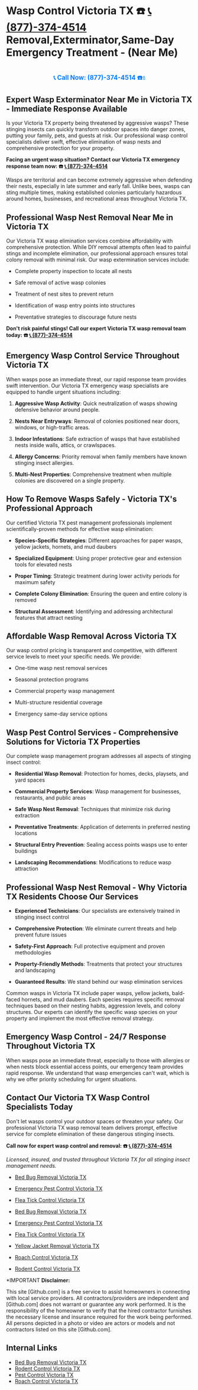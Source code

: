 # Wasp Control Victoria TX ☎️ [📞 (877)-374-4514](https://pest-control-4514.netlify.app) Removal,Exterminator,Same-Day Emergency Treatment - (Near Me) 
# 

<p align="center" style="font-size: 1.2em; font-weight: bold; margin: 20px 0;">
  <a href="https://pest-control-4514.netlify.app" target="_blank" style="color: #007BFF; text-decoration: none;">📞 Call Now: (877)-374-4514 ☎️💧</a>
</p>

## Expert Wasp Exterminator Near Me in Victoria TX - Immediate Response Available

Is your Victoria TX property being threatened by aggressive wasps? These stinging insects can quickly transform outdoor spaces into danger zones, putting your family, pets, and guests at risk. Our professional wasp control specialists deliver swift, effective elimination of wasp nests and comprehensive protection for your property.

**Facing an urgent wasp situation? Contact our Victoria TX emergency response team now: ☎️ [📞 (877)-374-4514](https://pest-control-4514.netlify.app)**

Wasps are territorial and can become extremely aggressive when defending their nests, especially in late summer and early fall. Unlike bees, wasps can sting multiple times, making established colonies particularly hazardous around homes, businesses, and recreational areas throughout Victoria TX.

## Professional Wasp Nest Removal Near Me in Victoria TX

Our Victoria TX wasp elimination services combine affordability with comprehensive protection. While DIY removal attempts often lead to painful stings and incomplete elimination, our professional approach ensures total colony removal with minimal risk. Our wasp extermination services include:

- Complete property inspection to locate all nests

- Safe removal of active wasp colonies

- Treatment of nest sites to prevent return

- Identification of wasp entry points into structures

- Preventative strategies to discourage future nests

**Don't risk painful stings! Call our expert Victoria TX wasp removal team today: ☎️ [📞 (877)-374-4514](https://pest-control-4514.netlify.app)**

## Emergency Wasp Control Service Throughout Victoria TX

When wasps pose an immediate threat, our rapid response team provides swift intervention. Our Victoria TX emergency wasp specialists are equipped to handle urgent situations including:

1. **Aggressive Wasp Activity**: Quick neutralization of wasps showing defensive behavior around people.

2. **Nests Near Entryways**: Removal of colonies positioned near doors, windows, or high-traffic areas.

3. **Indoor Infestations**: Safe extraction of wasps that have established nests inside walls, attics, or crawlspaces.

4. **Allergy Concerns**: Priority removal when family members have known stinging insect allergies.

5. **Multi-Nest Properties**: Comprehensive treatment when multiple colonies are discovered on a single property.

## How To Remove Wasps Safely - Victoria TX's Professional Approach

Our certified Victoria TX pest management professionals implement scientifically-proven methods for effective wasp elimination:

- **Species-Specific Strategies**: Different approaches for paper wasps, yellow jackets, hornets, and mud daubers

- **Specialized Equipment**: Using proper protective gear and extension tools for elevated nests

- **Proper Timing**: Strategic treatment during lower activity periods for maximum safety

- **Complete Colony Elimination**: Ensuring the queen and entire colony is removed

- **Structural Assessment**: Identifying and addressing architectural features that attract nesting

## Affordable Wasp Removal Across Victoria TX

Our wasp control pricing is transparent and competitive, with different service levels to meet your specific needs. We provide:

- One-time wasp nest removal services

- Seasonal protection programs

- Commercial property wasp management

- Multi-structure residential coverage

- Emergency same-day service options

## Wasp Pest Control Services - Comprehensive Solutions for Victoria TX Properties

Our complete wasp management program addresses all aspects of stinging insect control:

- **Residential Wasp Removal**: Protection for homes, decks, playsets, and yard spaces

- **Commercial Property Services**: Wasp management for businesses, restaurants, and public areas

- **Safe Wasp Nest Removal**: Techniques that minimize risk during extraction

- **Preventative Treatments**: Application of deterrents in preferred nesting locations

- **Structural Entry Prevention**: Sealing access points wasps use to enter buildings

- **Landscaping Recommendations**: Modifications to reduce wasp attraction

## Professional Wasp Nest Removal - Why Victoria TX Residents Choose Our Services

- **Experienced Technicians**: Our specialists are extensively trained in stinging insect control

- **Comprehensive Protection**: We eliminate current threats and help prevent future issues

- **Safety-First Approach**: Full protective equipment and proven methodologies

- **Property-Friendly Methods**: Treatments that protect your structures and landscaping

- **Guaranteed Results**: We stand behind our wasp elimination services

Common wasps in Victoria TX include paper wasps, yellow jackets, bald-faced hornets, and mud daubers. Each species requires specific removal techniques based on their nesting habits, aggression levels, and colony structures. Our experts can identify the specific wasp species on your property and implement the most effective removal strategy.

## Emergency Wasp Control - 24/7 Response Throughout Victoria TX

When wasps pose an immediate threat, especially to those with allergies or when nests block essential access points, our emergency team provides rapid response. We understand that wasp emergencies can't wait, which is why we offer priority scheduling for urgent situations.

## Contact Our Victoria TX Wasp Control Specialists Today

Don't let wasps control your outdoor spaces or threaten your safety. Our professional Victoria TX wasp removal team delivers prompt, effective service for complete elimination of these dangerous stinging insects.

**Call now for expert wasp control and removal: ☎️ [📞 (877)-374-4514](https://pest-control-4514.netlify.app)**

*Licensed, insured, and trusted throughout Victoria TX for all stinging insect management needs.*


- [Bed Bug Removal Victoria TX](https://github.com/allyoucaneatsushiin/pest-control/blob/main/Bed-Bug-Removal-Victoria-TX-877-374-4514-Exterminator-Same-Day-Emergency-Treatment-Near-Me.md)
- [Emergency Pest Control Victoria TX](https://github.com/allyoucaneatsushiin/pest-control/blob/main/Emergency-Pest-Control-Victoria-TX-877-374-4514-24-7-Fast-Response-Near-Me.md)
- [Flea Tick Control Victoria TX](https://github.com/allyoucaneatsushiin/pest-control/blob/main/Flea-Tick-Control-Victoria-TX-877-374-4514-Removal-Exterminator-Same-Day-Emergency-Treatment-Near-Me.md)


- [Bed Bug Removal Victoria TX](https://github.com/allyoucaneatsushiin/pest-control/blob/main/Bed-Bug-Removal-Victoria-TX-877-374-4514-Exterminator-Same-Day-Emergency-Treatment-Near-Me.md)
- [Emergency Pest Control Victoria TX](https://github.com/allyoucaneatsushiin/pest-control/blob/main/Emergency-Pest-Control-Victoria-TX-877-374-4514-24-7-Fast-Response-Near-Me.md)
- [Flea Tick Control Victoria TX](https://github.com/allyoucaneatsushiin/pest-control/blob/main/Flea-Tick-Control-Victoria-TX-877-374-4514-Removal-Exterminator-Same-Day-Emergency-Treatment-Near-Me.md)


- [Yellow Jacket Removal Victoria TX](https://github.com/allyoucaneatsushiin/pest-control/blob/main/Yellow-Jacket-Removal-Victoria-TX-877-374-4514-Exterminator-Same-Day-Emergency-Treatment-Near-Me.md)
- [Roach Control Victoria TX](https://github.com/allyoucaneatsushiin/pest-control/blob/main/Roach-Control-Victoria-TX-877-374-4514-Removal-Exterminator-Same-Day-Emergency-Treatment-Near-Me.md)
- [Rodent Control Victoria TX](https://github.com/allyoucaneatsushiin/pest-control/blob/main/Rodent-Control-Victoria-TX-877-374-4514-Rat-Removal-Exterminator-Same-Day-Emergency-Treatment-Near-Me.md)


*IMPORTANT **Disclaimer:**  

This site [Github.com] is a free service to assist homeowners in connecting with local service providers. All contractors/providers are independent and [Github.com] does not warrant or guarantee any work performed. It is the responsibility of the homeowner to verify that the hired contractor furnishes the necessary license and insurance required for the work being performed. All persons depicted in a photo or video are actors or models and not contractors listed on this site [Github.com].


## Internal Links
- [Bed Bug Removal Victoria TX](https://github.com/allyoucaneatsushiin/pest-control/blob/main/Bed-Bug-Removal-Victoria-TX-877-374-4514-Exterminator-Same-Day-Emergency-Treatment-Near-Me.md)
- [Rodent Control Victoria TX](https://github.com/allyoucaneatsushiin/pest-control/blob/main/Rodent-Control-Victoria-TX-877-374-4514-Rat-Removal-Exterminator-Same-Day-Emergency-Treatment-Near-Me.md)
- [Pest Control Victoria TX](https://github.com/allyoucaneatsushiin/pest-control/blob/main/Pest-Control-Victoria-TX-877-374-4514-Exterminator-Same-Day-Emergency-Treatment-Near-Me.md)
- [Roach Control Victoria TX](https://github.com/allyoucaneatsushiin/pest-control/blob/main/Roach-Control-Victoria-TX-877-374-4514-Removal-Exterminator-Same-Day-Emergency-Treatment-Near-Me.md)
